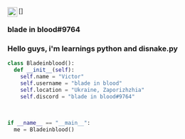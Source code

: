 [<img align="left" alt = "Gif" width = "22px" src = "[https://i.pinimg.com/originals/97/2d/30/972d30ea19333cb199193c2d41a9dac9.jpg">]


### blade in blood#9764

### Hello guys, i'm learnings python and disnake.py


```py
class Bladeinblood():
  def __init__(self):
    self.name = "Victor"
    self.username = "blade in blood"
    self.location = "Ukraine, Zaporizhzhia"
    self.discord = "blade in blood#9764"
    
    
    
if __name__ == "__main__":
  me = Bladeinblood()
```
